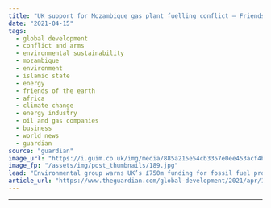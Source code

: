 ```yaml
---
title: "UK support for Mozambique gas plant fuelling conflict – Friends of the Earth"
date: "2021-04-15"
tags: 
  - global development
  - conflict and arms
  - environmental sustainability
  - mozambique
  - environment
  - islamic state
  - energy
  - friends of the earth
  - africa
  - climate change
  - energy industry
  - oil and gas companies
  - business
  - world news
  - guardian
source: "guardian"
image_url: "https://i.guim.co.uk/img/media/885a215e54cb3357e0ee453acf4bb3cf9d037fa4/0_266_4995_2997/master/4995.jpg?width=460&quality=85&auto=format&fit=max&s=ee3c51f12847a6e3af68e026f97d54f1"
image_fp: "/assets/img/post_thumbnails/189.jpg"
lead: "Environmental group warns UK’s £750m funding for fossil fuel project could worsen Isis-led insurgencyThe UK government is facing fresh calls to abandon its £750m plan to support a gas export terminal in Mozambique over fears the fossil fuel project i..."
article_url: "https://www.theguardian.com/global-development/2021/apr/15/uk-support-mozambique-gas-project-cabo-delgado-fuelling-isis-conflict-foe"
---
```


---
